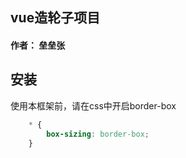 ## vue造轮子项目
#### 作者： 垒垒张

## 安装
使用本框架前，请在css中开启border-box
```css
    * {
        box-sizing: border-box;
    }
```